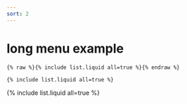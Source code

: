 ```yaml
---
sort: 2
---
```


#  long menu example

```
{% raw %}{% include list.liquid all=true %}{% endraw %}

{% include list.liquid all=true %}
```

{% include list.liquid all=true %}
